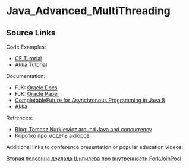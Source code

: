 # Java_Advanced_MultiThreading

## Source Links

Code Examples:

* <a href="https://github.com/zaleslaw/Java-Concurrency-Tutorial/tree/master/src/main/java/Chapter_9_CompletableFuture">CF Tutorial</a>
* <a href="https://github.com/zaleslaw/Java-Concurrency-Tutorial/tree/master/src/main/java/Chapter_10_Akka">Akka Tutorial</a>

Documentation:

* FJK: <a href="https://docs.oracle.com/javase/tutorial/essential/concurrency/forkjoin.html">Oracle Docs</a> 
* FJK: <a href="http://www.oracle.com/technetwork/articles/java/fork-join-422606.html">Oracle Paper</a>
* <a href="https://community.oracle.com/docs/DOC-995305">CompletableFuture for Asynchronous Programming in Java 8</a>
* <a href="https://doc.akka.io/docs/akka/current/guide/introduction.html?language=java">Akka</a>

Refrences:

* <a href="https://www.nurkiewicz.com/search/label/CompletableFuture">Blog: Tomasz Nurkiewicz around Java and concurrency</a>
* <a href="https://habr.com/company/piter/blog/266103/">Коротко про модель акторов</a>

Additional links to conference presentation or popular education videos: 

<a href="https://www.youtube.com/watch?v=t0dGLFtRR9c">Вторая половина доклада Шипилева про внутренности ForkJoinPool</a>